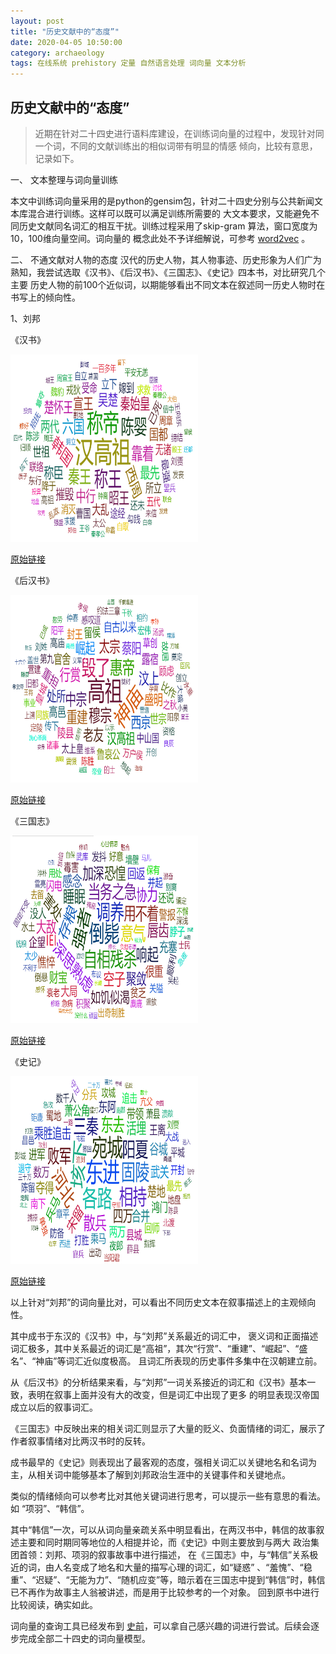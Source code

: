 ```yaml
---
layout: post
title: "历史文献中的“态度”"
date: 2020-04-05 10:50:00
category: archaeology
tags: 在线系统 prehistory 定量 自然语言处理 词向量 文本分析
---
```


## 历史文献中的“态度”

> 近期在针对二十四史进行语料库建设，在训练词向量的过程中，发现针对同一个词，不同的文献训练出的相似词带有明显的情感
倾向，比较有意思，记录如下。

一、 文本整理与词向量训练

  本文中训练词向量采用的是python的gensim包，针对二十四史分别与公共新闻文本库混合进行训练。这样可以既可以满足训练所需要的
  大文本要求，又能避免不同历史文献同名词汇的相互干扰。训练过程采用了skip-gram 算法，窗口宽度为10，100维向量空间。词向量的
  概念此处不予详细解说，可参考 [word2vec][link_word2vec] 。
  
二、 不通文献对人物的态度
  汉代的历史人物，其人物事迹、历史形象为人们广为熟知，我尝试选取《汉书》、《后汉书》、《三国志》、《史记》四本书，对比研究几个主要
  历史人物的前100个近似词，以期能够看出不同文本在叙述同一历史人物时在书写上的倾向性。
  
  1、刘邦
  
   《汉书》
   
   <img src="/img/202004/hanshu_liubang_wv.png" alt="刘邦-《汉书》" height="300" width="300">
     
   [原始链接](https://www.prehistory.cn/nlp/word2vec?posword=%E5%88%98%E9%82%A6&negword=&book=%E6%B1%89%E4%B9%A6)
   
   《后汉书》
   
   <img src="/img/202004/houhanshu_liubang.png" alt="刘邦-《后汉书》" width="300" height="300">
   
   [原始链接](https://www.prehistory.cn/nlp/word2vec?posword=%E5%88%98%E9%82%A6&negword=&book=%E5%90%8E%E6%B1%89%E4%B9%A6)
   
   《三国志》
   
   <img src="/img/202004/sanguozhi_liubang.png" alt="刘邦-《三国志》" width="300" height="300">
   
   [原始链接](https://www.prehistory.cn/nlp/word2vec?posword=%E5%88%98%E9%82%A6&negword=&book=%E4%B8%89%E5%9B%BD%E5%BF%97)
   
   《史记》
   
   <img src="/img/202004/shiji_liubang.png" alt="刘邦-《史记》" width="300" height="300">
   
   [原始链接](https://www.prehistory.cn/nlp/word2vec?posword=%E5%88%98%E9%82%A6&negword=&book=%E5%8F%B2%E8%AE%B0)  
     
     
   以上针对“刘邦”的词向量比对，可以看出不同历史文本在叙事描述上的主观倾向性。
   
   其中成书于东汉的《汉书》中，与“刘邦”关系最近的词汇中，
   褒义词和正面描述词汇极多，其中关系最近的词汇是“高祖”，其次“行赏”、“重建”、“崛起”、“盛名”、“神庙”等词汇近似度极高。
   且词汇所表现的历史事件多集中在汉朝建立前。
   
   从《后汉书》的分析结果来看，与“刘邦”一词关系接近的词汇和《汉书》基本一致，表明在叙事上面并没有大的改变，但是词汇中出现了更多
   的明显表现汉帝国成立以后的叙事词汇。
   
   《三国志》中反映出来的相关词汇则显示了大量的贬义、负面情绪的词汇，展示了作者叙事情绪对比两汉书时的反转。
   
   成书最早的《史记》则表现出了最客观的态度，强相关词汇以关键地名和名词为主，从相关词中能够基本了解到刘邦政治生涯中的关键事件和关键地点。
   
   
   类似的情绪倾向可以参考比对其他关键词进行思考，可以提示一些有意思的看法。如 “项羽”、“韩信”。
   
   其中“韩信”一次，可以从词向量亲疏关系中明显看出，在两汉书中，韩信的故事叙述主要和同时期同等地位的人相提并论，而《史记》中则主要放到与两大
   政治集团首领：刘邦、项羽的叙事故事中进行描述，   在《三国志》中，与“韩信”关系极近的词，由人名变成了地名和大量的描写心理的词汇，如“疑惑”
   、“羞愧”、“稳重”、“迟疑”、“无能为力”、“随机应变”等，暗示着在三国志中提到“韩信”时，韩信已不再作为故事主人翁被讲述，而是用于比较参考的一个对象。
   回到原书中进行比较阅读，确实如此。
   
   
   词向量的查询工具已经发布到 [史前](https://www.prehistory.cn/nlp/word2vec)，可以拿自己感兴趣的词进行尝试。后续会逐步完成全部二十四史的词向量模型。
   
   
   
[link_word2vec]: https://baike.baidu.com/item/Word2vec/22660840